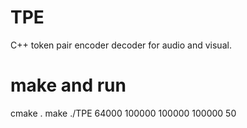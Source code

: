 # TPE
C++ token pair encoder decoder for audio and visual.

# make and run
cmake .
make
./TPE 64000 100000 100000 100000 50